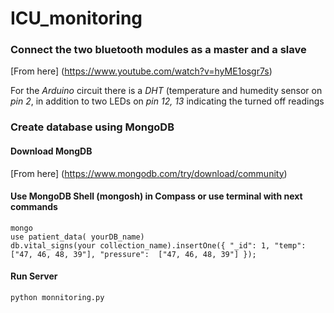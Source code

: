 # ICU_monitoring

### Connect the two bluetooth modules as a master and a slave
[From here] (https://www.youtube.com/watch?v=hyME1osgr7s)

For the *Arduino* circuit there is a *DHT* (temperature and humedity sensor on *pin 2*, in addition to two LEDs on *pin 12, 13* indicating the turned off readings

### Create database using MongoDB

#### Download MongDB 
[From here] (https://www.mongodb.com/try/download/community)

#### Use MongoDB Shell (mongosh)   in Compass or use terminal with next commands 

```
mongo
use patient_data( yourDB_name)
db.vital_signs(your collection_name).insertOne({ "_id": 1, "temp": ["47, 46, 48, 39"], "pressure":  ["47, 46, 48, 39"] });
```

#### Run Server 
```
python monnitoring.py
```
